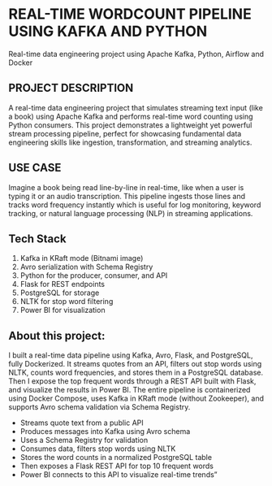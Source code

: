 # REAL-TIME WORDCOUNT PIPELINE USING KAFKA AND PYTHON
Real-time data engineering project using Apache Kafka, Python, Airflow and Docker

## PROJECT DESCRIPTION
A real-time data engineering project that simulates streaming text input (like a book) using Apache Kafka and performs real-time word counting using Python consumers. This project demonstrates a lightweight yet powerful stream processing pipeline, perfect for showcasing fundamental data engineering skills like ingestion, transformation, and streaming analytics.

## USE CASE
Imagine a book being read line-by-line in real-time, like when a user is typing it or an audio transcription. This pipeline ingests those lines and tracks word frequency instantly which is useful for log monitoring, keyword tracking, or natural language processing (NLP) in streaming applications.

## Tech Stack
1. Kafka in KRaft mode (Bitnami image)
2. Avro serialization with Schema Registry
3. Python for the producer, consumer, and API
4. Flask for REST endpoints
5. PostgreSQL for storage
6. NLTK for stop word filtering
7. Power BI for visualization

## About this project:
I built a real-time data pipeline using Kafka, Avro, Flask, and PostgreSQL, fully Dockerized. It streams quotes from an API, filters out stop words using NLTK, counts word frequencies, and stores them in a PostgreSQL database. Then I expose the top frequent words through a REST API built with Flask, and visualize the results in Power BI.
The entire pipeline is containerized using Docker Compose, uses Kafka in KRaft mode (without Zookeeper), and supports Avro schema validation via Schema Registry.
* Streams quote text from a public API
* Produces messages into Kafka using Avro schema
* Uses a Schema Registry for validation
* Consumes data, filters stop words using NLTK
* Stores the word counts in a normalized PostgreSQL table
* Then exposes a Flask REST API for top 10 frequent words
* Power BI connects to this API to visualize real-time trends”
